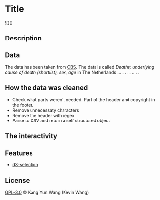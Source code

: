 # Title


![][]

## Description


## Data
The data has been taken from [CBS][dataSource]. The data is called *Deaths; underlying cause of death (shortlist), sex, age*
in The Netherlands ... . . . . .. . . 

## How the data was cleaned
- Check what parts weren't needed. Part of the header and copyright in the footer.
- Remove unnecessaty characters
- Remove the header with regex
- Parse to CSV and return a self structured object

## The interactivity

## Features
- [d3-selection][selectionLink]




## License
[GPL-3.0][license] © Kang Yun Wang (Kevin Wang)



[license]: https://opensource.org/licenses/MIT
[dataSource]: http://statline.cbs.nl/statweb/publication/?vw=t&dm=slen&pa=7052eng&la=en

[selectionLink]: https://github.com/d3/d3-selection
[scaleLink]: https://github.com/d3/d3-scale
[hierarchyLink]: https://github.com/d3/d3-hierarchy
[numberFormat]: https://github.com/d3/d3-format 
[transitionLink]: https://github.com/d3/d3-transition 

[previewImg]: previewImg.png